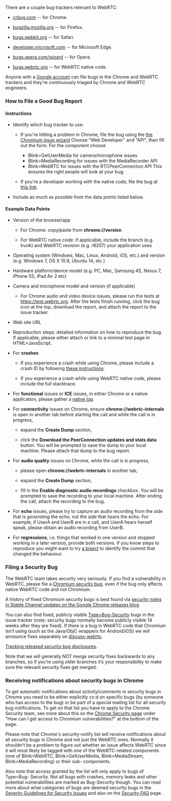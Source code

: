 There are a couple bug trackers relevant to WebRTC:

  * [crbug.com](https://crbug.com) -- for Chrome.

  * [bugzilla.mozilla.org](https://bugzilla.mozilla.org/) -- for Firefox.

  * [bugs.webkit.org](https://bugs.webkit.org/) -- for Safari.

  * [developer.microsoft.com](https://developer.microsoft.com/en-us/microsoft-edge/platform/issues/) -- for Microsoft Edge.

  * [bugs.opera.com/wizard](https://bugs.opera.com/wizard/) -- for Opera.

  * [bugs.webrtc.org](http://bugs.webrtc.org) -- for WebRTC native code.

Anyone with a [Google account][1] can file bugs in the Chrome and WebRTC trackers and they're continuously triaged by Chrome and WebRTC engineers.


### How to File a Good Bug Report

#### Instructions

* Identify which bug tracker to use:

  * If you're hitting a problem in Chrome, file the bug using the
    [the Chromium issue wizard](https://chromiumbugs.appspot.com/?token=0)
    Choose "Web Developer" and "API", then fill out the form. For the component choose
    * Blink>GetUserMedia for camera/microphone issues
    * Blink>MediaRecording for issues with the MediaRecorder API
    * Blink>WebRTC for issues with the RTCPeerConnection API
    This ensures the right people will look at your bug.

  * If you're a developer working with the native code, file the bug at
    [this link][4].

* Include as much as possible from the data points listed below.

#### Example Data Points

  * Version of the browser/app

    * For Chrome: copy/paste from **chrome://version**

    * For WebRTC native code: if applicable, include the branch (e.g. trunk)
      and WebRTC revision (e.g. r8207) your application uses

  * Operating system (Windows, Mac, Linux, Android, iOS, etc.) and version
    (e.g. Windows 7, OS X 10.9, Ubuntu 14, etc.)

  * Hardware platform/device model (e.g. PC, Mac, Samsung 4S, Nexus 7, iPhone
    5S, iPad Air 2 etc)

  * Camera and microphone model and version (if applicable)

    * For Chrome audio and video device issues, please run the tests at
      <https://test.webrtc.org>. After the tests finish running, click the bug
      icon at the top, download the report, and attach the report to the issue
      tracker.

  * Web site URL

  * Reproduction steps: detailed information on how to reproduce the bug. If
    applicable, please either attach or link to a minimal test page in
    HTML+JavaScript.

  * For **crashes**

    * If you experience a crash while using Chrome, please include a crash ID
      by following [these instructions][2].

    * If you experience a crash while using WebRTC native code, please include
      the full stacktrace.

  * For **functional** issues or **ICE** issues, in either Chrome or a native
    application, please gather a [native log][5].

  * For **connectivity** issues on Chrome, ensure **chrome://webrtc-internals**
    is open in another tab before starting the call and while the call is in progress,

    * expand the **Create Dump** section,

    * click the **Download the PeerConnection updates and stats data** button.
      You will be prompted to save the dump to your local machine. Please
      attach that dump to the bug report.

  * For **audio quality** issues on Chrome, while the call is in progress,

    * please open **chrome://webrtc-internals** in another tab,

    * expand the **Create Dump** section,

    * fill in the **Enable diagnostic audio recordings** checkbox. You will be
      prompted to save the recording to your local machine. After ending the
      call, attach the recording to the bug.

  * For **echo** issues, please try to capture an audio recording from the
    side that is _generating_ the echo, not the side that _hears_ the echo.
    For example, if UserA and UserB are in a call, and UserA hears herself
    speak, please obtain an audio recording from UserB.

  * For **regressions**, i.e. things that worked in one version and stopped working in
    a later versioņ, provide both versions. If you know steps to reproduce you might
    want to try [a bisect](https://www.chromium.org/developers/bisect-builds-py) to
    identify the commit that changed the behaviour.

### Filing a Security Bug

The WebRTC team takes security very seriously. If you find a vulnerability in
WebRTC, please file a [Chromium security bug][ChromeSecurity], even if the bug
only affects native WebRTC code and not Chromium.

A history of fixed Chromium security bugs is best found via [security notes in
Stable Channel updates on the Google Chrome releases blog][ChromeSecurityBlog].

You can also find fixed, publicly visible [Type=Bug-Security][ChromeBugList]
bugs in the issue tracker (note: security bugs normally become publicly
visible 14 weeks after they are fixed). If there is a bug in WebRTC code
that Chromium isn’t using (such as the Java/ObjC wrappers for Android/iOS)
we will announce fixes separately on [discuss-webrtc][DiscussWebRTC].

[Tracking released security bug disclosures][WebRtcBugList].

Note that we will generally NOT merge security fixes backwards to any branches,
so if you’re using older branches it’s your responsibility to make sure the
relevant security fixes get merged.


### Receiving notifications about security bugs in Chrome

To get automatic notifications about activity/comments in security bugs in
Chrome you need to be either explicitly cc:d on specific bugs (by someone who
has access to the bug) or be part of a special mailing list for all security bug
notifications. To get on that list you have to apply to the Chrome Security
team, see more about this on the [Chrome Security page][ChromeSecurity] under
"How can I get access to Chromium vulnerabilities?" at the bottom of the page.

Please note that Chrome's security-notify list will receive notifications about
all security bugs in Chrome and not just the WebRTC ones. Normally it shouldn't
be a problem to figure out whether an issue affects WebRTC since it will most
likely be tagged with one of the WebRTC-related components (one of Blink>WebRTC,
Blink>GetUserMedia, Blink>MediaStream, Blink>MediaRecording) or their sub-
components.

Also note that access granted by the list will only apply to bugs of Type=Bug-
Security. Not all bugs with crashes, memory leaks and other potential
vulnerabilities are marked as Bug-Security though. You can read more about what
categories of bugs are deemed security bugs in the [Severity Guidelines for
Security Issues][SeverityGuidelines] and also on the [Security FAQ][SecurityFaq]
page.


[1]: https://accounts.google.com/
[2]: http://www.chromium.org/for-testers/bug-reporting-guidelines/reporting-crash-bug
[3]: https://code.google.com/p/chromium/issues/entry?template=Audio/Video%20Issue
[4]: https://bugs.chromium.org/p/webrtc/issues/entry
[5]: native-code/logging.md
[ChromeSecurity]: https://www.chromium.org/Home/chromium-security/reporting-security-bugs
[DiscussWebRTC]: https://groups.google.com/group/discuss-webrtc
[ChromeSecurityBlog]: https://chromereleases.googleblog.com/search/label/Stable%20updates
[ChromeBugList]: https://bugs.chromium.org/p/chromium/issues/list?can=1&q=Type%3DBug-Security+component%3ABlink%3EWebRTC+-status%3ADuplicate%2CWontfix&sort=-closed&colspec=ID+Pri+M+Component+Status+Owner+Summary+OS+Closed&x=m&y=releaseblock&cells=ids
[WebRtcBugList]: https://bugs.chromium.org/p/webrtc/issues/list?q=Type%3DBug-Security&can=1
[ChromeSecurity]: https://www.chromium.org/Home/chromium-security
[SeverityGuidelines]: https://chromium.googlesource.com/chromium/src/+/master/docs/security/severity-guidelines.md
[SecurityFaq]: https://chromium.googlesource.com/chromium/src/+/master/docs/security/faq.md
